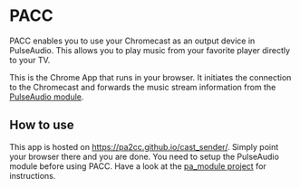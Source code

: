 # PACC

PACC enables you to use your Chromecast as an output device in PulseAudio. This 
allows you to play music from your favorite player directly to your TV.

This is the Chrome App that runs in your browser. It initiates the connection to
the Chromecast and forwards the music stream information from the
[PulseAudio module](https://github.com/pa2cc/pa_module/).


## How to use

This app is hosted on <https://pa2cc.github.io/cast_sender/>. Simply point your
browser there and you are done. You need to setup the PulseAudio module before
using PACC. Have a look at
the [pa\_module  project](https://github.com/pa2cc/pa_module/) for instructions.
